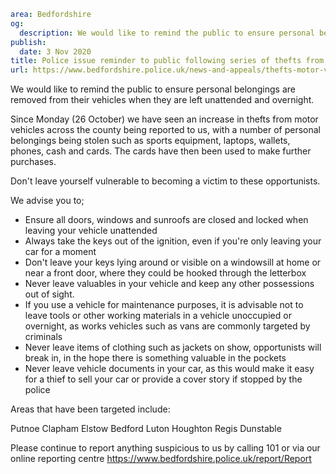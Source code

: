 ```yaml
area: Bedfordshire
og:
  description: We would like to remind the public to ensure personal belongings are removed from their vehicles when they are left unattended and overnight.
publish:
  date: 3 Nov 2020
title: Police issue reminder to public following series of thefts from motor vehicles
url: https://www.bedfordshire.police.uk/news-and-appeals/thefts-motor-vehicles-nov20
```

We would like to remind the public to ensure personal belongings are removed from their vehicles when they are left unattended and overnight.

Since Monday (26 October) we have seen an increase in thefts from motor vehicles across the county being reported to us, with a number of personal belongings being stolen such as sports equipment, laptops, wallets, phones, cash and cards. The cards have then been used to make further purchases.

Don't leave yourself vulnerable to becoming a victim to these opportunists.

We advise you to;

 * Ensure all doors, windows and sunroofs are closed and locked when leaving your vehicle unattended
 * Always take the keys out of the ignition, even if you're only leaving your car for a moment
 * Don't leave your keys lying around or visible on a windowsill at home or near a front door, where they could be hooked through the letterbox
 * Never leave valuables in your vehicle and keep any other possessions out of sight.
 * If you use a vehicle for maintenance purposes, it is advisable not to leave tools or other working materials in a vehicle unoccupied or overnight, as works vehicles such as vans are commonly targeted by criminals
 * Never leave items of clothing such as jackets on show, opportunists will break in, in the hope there is something valuable in the pockets
 * Never leave vehicle documents in your car, as this would make it easy for a thief to sell your car or provide a cover story if stopped by the police

Areas that have been targeted include:

Putnoe
Clapham
Elstow
Bedford
Luton
Houghton Regis
Dunstable

Please continue to report anything suspicious to us by calling 101 or via our online reporting centre https://www.bedfordshire.police.uk/report/Report
